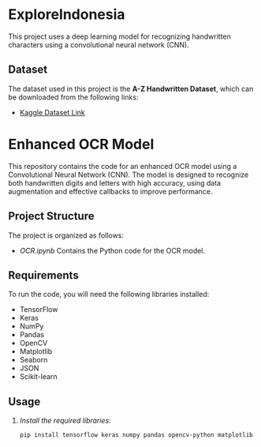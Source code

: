 # ExploreIndonesia

This project uses a deep learning model for recognizing handwritten characters using a convolutional neural network (CNN).

## Dataset
The dataset used in this project is the **A-Z Handwritten Dataset**, which can be downloaded from the following links:

- [Kaggle Dataset Link](https://www.kaggle.com/datasets/sachinpatel21/az-handwritten-alphabets-in-csv-format) <!-- Link ke Kaggle -->

# Enhanced OCR Model
This repository contains the code for an enhanced OCR model using a Convolutional Neural Network (CNN). The model is designed to recognize both handwritten digits and letters with high accuracy, using data augmentation and effective callbacks to improve performance.

## Project Structure
The project is organized as follows:
- *OCR.ipynb* Contains the Python code for the OCR model.

## Requirements
To run the code, you will need the following libraries installed:
- TensorFlow
- Keras
- NumPy
- Pandas
- OpenCV
- Matplotlib
- Seaborn
- JSON
- Scikit-learn

## Usage
1. *Install the required libraries:*
   ```bash
   pip install tensorflow keras numpy pandas opencv-python matplotlib seaborn json scikit-learn
